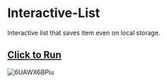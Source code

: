 # Interactive-List
Interactive list that saves item even on local storage.

## [Click to Run](https://sehgxl.github.io/Interactive-List/)

![6UAWX6BPiu](https://user-images.githubusercontent.com/83122406/165841728-cdba28b0-b497-4d34-b190-8c9d80fe5631.gif)


